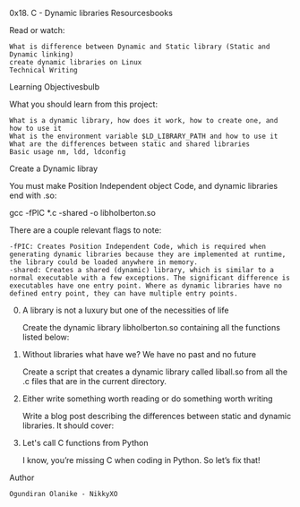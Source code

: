 0x18. C - Dynamic libraries
Resourcesbooks

Read or watch:

    What is difference between Dynamic and Static library (Static and Dynamic linking)
    create dynamic libraries on Linux
    Technical Writing

Learning Objectivesbulb

What you should learn from this project:

    What is a dynamic library, how does it work, how to create one, and how to use it
    What is the environment variable $LD_LIBRARY_PATH and how to use it
    What are the differences between static and shared libraries
    Basic usage nm, ldd, ldconfig

Create a Dynamic libray

You must make Position Independent object Code, and dynamic libraries end with .so:

gcc -fPIC *.c -shared -o libholberton.so

There are a couple relevant flags to note:

    -fPIC: Creates Position Independent Code, which is required when generating dynamic libraries because they are implemented at runtime, the library could be loaded anywhere in memory.
    -shared: Creates a shared (dynamic) library, which is similar to a normal executable with a few exceptions. The significant difference is executables have one entry point. Where as dynamic libraries have no defined entry point, they can have multiple entry points.

0. A library is not a luxury but one of the necessities of life

    Create the dynamic library libholberton.so containing all the functions listed below:

1. Without libraries what have we? We have no past and no future

    Create a script that creates a dynamic library called liball.so from all the .c files that are in the current directory.

2. Either write something worth reading or do something worth writing

    Write a blog post describing the differences between static and dynamic libraries. It should cover:

3. Let's call C functions from Python

    I know, you’re missing C when coding in Python. So let’s fix that!

Author

    Ogundiran Olanike - NikkyXO

